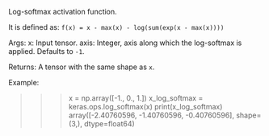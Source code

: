 Log-softmax activation function.

It is defined as:
`f(x) = x - max(x) - log(sum(exp(x - max(x))))`

Args:
    x: Input tensor.
    axis: Integer, axis along which the log-softmax is applied.
        Defaults to `-1`.

Returns:
    A tensor with the same shape as `x`.

Example:

>>> x = np.array([-1., 0., 1.])
>>> x_log_softmax = keras.ops.log_softmax(x)
>>> print(x_log_softmax)
array([-2.40760596, -1.40760596, -0.40760596], shape=(3,), dtype=float64)
